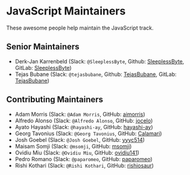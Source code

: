 # JavaScript Maintainers

These awesome people help maintain the JavaScript track.

## Senior Maintainers

- Derk-Jan Karrenbeld (Slack: `@SleeplessByte`, Github: [SleeplessByte](https://github.com/SleeplessByte), GitLab: [SleeplessByte](https://gitlab.com/SleeplessByte))
- Tejas Bubane (Slack: `@tejasbubane`, Github: [TejasBubane](https://github.com/tejasbubane), GitLab: [TejasBubane](https://gitlab.com/tejasbubane))

## Contributing Maintainers

<!-- sorted alphabetically, lexographically -->

- Adam Morris (Slack: `@Adam Morris`, GitHub: [aimorris](https://github.com/aimorris))
- Alfredo Alonso (Slack: `@Alfredo Alonso`, GitHub: [jocelo](https://github.com/jocelo))
- Ayato Hayashi (Slack: `@hayashi-ay`, GitHub: [hayashi-ay](https://github.com/hayashi-ay))
- Georg Tavonius (Slack: `@Georg Tavonius`, GitHub: [Calamari](https://github.com/Calamari))
- Josh Goebel (Slack: `@Josh Goebel`, GitHub: [yyyc514](https://github.com/yyyc514/))
- Maisam Somji (Slack: `@msomji`, GitHub: [msomji](https://github.com/msomji))
- Ovidiu Miu (Slack: `@Ovidiu Miu`, GitHub: [ovidiu141](https://github.com/ovidiu141))
- Pedro Romano (Slack: `@paparomeo`, GitHub: [paparomeo](https://github.com/paparomeo))
- Rishi Kothari (Slack: `@Rishi Kothari`, GitHub: [rishiosaur](https://github.com/rishiosaur))
